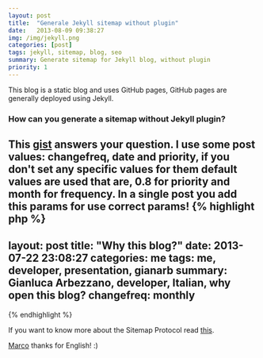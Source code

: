 ```yaml
---
layout: post
title:  "Generale Jekyll sitemap without plugin"
date:   2013-08-09 09:38:27
img: /img/jekyll.png
categories: [post]
tags: jekyll, sitemap, blog, seo
summary: Generate sitemap for Jekyll blog, without plugin
priority: 1
---
```


This blog is a static blog and uses GitHub pages, GitHub pages are generally deployed using Jekyll.

### How can you generate a sitemap without Jekyll plugin?
This [gist](https://gist.github.com/GianArb/6172377) answers your question.
I use some post values: changefreq, date and priority, if you don't set any specific values for them default values are used that are, 0.8 for priority and month for frequency.
In a single post you add this params for use correct params!
{% highlight php %}
---
layout: post
title:  "Why this blog?"
date:   2013-07-22 23:08:27
categories: me
tags: me, developer, presentation, gianarb
summary: Gianluca Arbezzano, developer, Italian, why open this blog?
changefreq: monthly
---
{% endhighlight %}

If you want to know more about the Sitemap Protocol read [this](http://www.sitemaps.org/protocol.html).

[Marco](https://github.com/MarcoDeBortoli) thanks for English! :)
